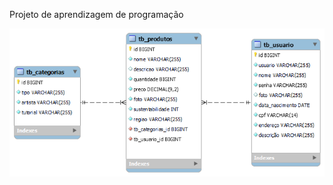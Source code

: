Projeto de aprendizagem de programação

<div align="center"><img src="https://github.com/dimitrimarinho/Apuro--ProjetoIntegradorT52--Generation/blob/main/Banco%20de%20Dados%20(MySQL)/Processo%20de%20Modelagem%20do%20Banco%20de%20Dados/imgs/modelagem.png" /></div>
